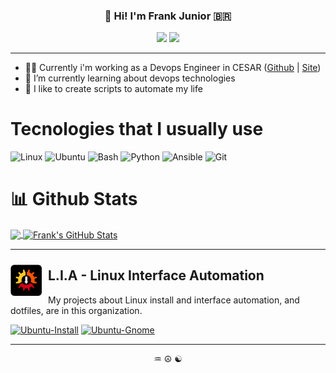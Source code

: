 
<h3 align="center">👋 Hi! I'm Frank Junior 🇧🇷</h3>
<p align="center">
  <a href="https://www.linkedin.com/in/frankjuniorr/"><img src="https://img.shields.io/badge/linkedin-0077B5.svg?style=for-the-badge&logo=linkedin&logoColor=white"/></a> 
  <a href="https://instagram.com/frankjuniorr"><img src="https://img.shields.io/badge/instagram-E4405F.svg?style=for-the-badge&logo=instagram&logoColor=white"/></a>
</p>

---

- 🧑‍💻 Currently i'm working as a Devops Engineer in CESAR ([Github](https://github.com/CESARBR) | [Site](https://www.cesar.org.br/))
- 🌱 I’m currently learning about devops technologies
- 🚀 I like to create scripts to automate my life

# Tecnologies that I usually use
![Linux](https://img.shields.io/badge/-Linux-212121?style=flat-square&logo=Linux)
![Ubuntu](https://img.shields.io/badge/-Ubuntu-212121?style=flat-square&logo=Ubuntu)
![Bash](https://img.shields.io/badge/-Shell_Script-212121?style=flat-square&logo=gnu)
![Python](https://img.shields.io/badge/-Python-212121?style=flat-square&logo=python)
![Ansible](https://img.shields.io/badge/-Ansible-212121?style=flat-square&logo=ansible)
![Git](https://img.shields.io/badge/-Git-212121?style=flat-square&logo=git)

# 📊 Github Stats
<a href="https://github.com/frankjuniorr/frankjuniorr">
  <img align="center" src="https://github-readme-stats.vercel.app/api/top-langs/?username=frankjuniorr&hide=java&theme=dark&show_icons=true" />
</a>

<a href="https://github.com/frankjuniorr/frankjuniorr">
  <img align="center" src="https://github-readme-stats.vercel.app/api?username=frankjuniorr&show_icons=true&line_height=27&count_private=true&theme=dark&show_icons=true" alt="Frank's GitHub Stats" />
  </a>

---

<p align="center" style="margin-top:10px">
    <img src="https://raw.githubusercontent.com/frankjuniorr/frankjuniorr/master/img/ubuntu_install.png" alt="ubuntu_install.png" align="left" style="margin-right:10px;margin-top:10px" height="50px">
    <h2>L.I.A - Linux Interface Automation</h2>
</p>
My projects about Linux install and interface automation, and dotfiles, are in this organization.

  [![Ubuntu-Install](https://github-readme-stats.vercel.app/api/pin/?username=linux-ricing-project&repo=Ubuntu-Install&theme=dark&show_icons=true)](https://github.com/linux-ricing-project/Ubuntu-Install)
  [![Ubuntu-Gnome](https://github-readme-stats.vercel.app/api/pin/?username=linux-ricing-project&repo=Ubuntu-Gnome&theme=dark&show_icons=true)](https://github.com/linux-ricing-project/Ubuntu-Gnome)

---
<p align="center">♒ ☮ ☯</p>